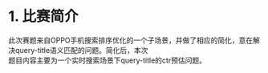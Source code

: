 # 1. 比赛简介
此次赛题来自OPPO手机搜索排序优化的一个子场景，并做了相应的简化，意在解决query-title语义匹配的问题。简化后，本次<br>
题目内容主要为一个实时搜索场景下query-title的ctr预估问题。<br>
